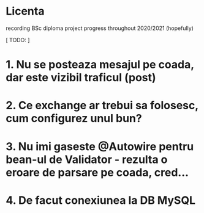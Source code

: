 # Licenta
recording BSc diploma project progress throughout 2020/2021 (hopefully)

[ TODO: ]

# 1. Nu se posteaza mesajul pe coada, dar este vizibil traficul (post)

# 2. Ce exchange ar trebui sa folosesc, cum configurez unul bun?

# 3. Nu imi gaseste @Autowire pentru bean-ul de Validator - rezulta o eroare de parsare pe coada, cred...

# 4. De facut conexiunea la DB MySQL